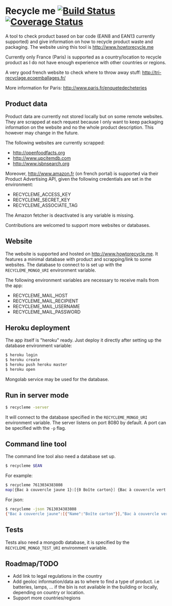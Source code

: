 # Recycle me [![Build Status](https://travis-ci.org/jfyuen/recycleme.svg?branch=master)](https://travis-ci.org/jfyuen/recycleme) [![Coverage Status](https://coveralls.io/repos/github/jfyuen/recycleme/badge.svg?branch=master)](https://coveralls.io/github/jfyuen/recycleme?branch=master)

A tool to check product based on bar code (EAN8 and EAN13 currently supported) and give information on how to recycle product waste and packaging.
The website using this tool is http://www.howtorecycle.me

Currently only France (Paris) is supported as a country/location to recycle product as I do not have enough experience with other countries or regions.

A very good french website to check where to throw away stuff: http://tri-recyclage.ecoemballages.fr/

More information for Paris: http://www.paris.fr/enquetedecheteries

## Product data

Product data are currently not stored locally but on some remote websites.
They are scrapped at each request because I only want to keep packaging information on the website and no the whole product description.
This however may change in the future.

The following websites are currently scrapped:
- http://openfoodfacts.org
- http://www.upcitemdb.com
- http://www.isbnsearch.org

Moreover, http://www.amazon.fr (on french portal) is supported via their Product Advertising API, given the following credentials are set in the environment:
- RECYCLEME_ACCESS_KEY
- RECYCLEME_SECRET_KEY
- RECYCLEME_ASSOCIATE_TAG

The Amazon fetcher is deactivated is any variable is missing.

Contributions are welcomed to support more websites or databases.

## Website

The website is supported and hosted on http://www.howtorecycle.me.
It features a minimal database with product and scrapping/link to some websites.
The database to connect to is set up with the `RECYCLEME_MONGO_URI` environment variable.

The following environment variables are necessary to receive mails from the app:
- RECYCLEME_MAIL_HOST
- RECYCLEME_MAIL_RECIPIENT
- RECYCLEME_MAIL_USERNAME
- RECYCLEME_MAIL_PASSWORD


## Heroku deployment

The app itself is "heroku" ready. Just deploy it directly after setting up the database environment variable:
```bash
$ heroku login
$ heroku create
$ heroku push heroku master
$ heroku open
```
Mongolab service may be used for the database.

 
## Run in server mode

```bash
$ recycleme -server
```
It will connect to the database specified in the `RECYCLEME_MONGO_URI` environment variable.
The server listens on port 8080 by default. A port can be specified with the `-p` flag.

## Command line tool

The command line tool also need a database set up.

```bash
$ recycleme $EAN
```

For example:

```bash
$ recycleme 7613034383808
map[{Bac à couvercle jaune 1}:[{0 Boîte carton}] {Bac à couvercle vert 0}:[{1 Film plastique} {4 Nourriture}]]
```

For json:
```bash
$ recycleme -json 7613034383808
{"Bac à couvercle jaune":[{"Name":"Boîte carton"}],"Bac à couvercle vert":[{"Name":"Film plastique"},{"Name":"Nourriture"}]}
```

## Tests
Tests also need a mongodb database, it is specified by the `RECYCLEME_MONGO_TEST_URI` environment variable.

## Roadmap/TODO

- Add link to legal regulations in the country
- Add geoloc information/data as to where to find a type of product. i.e batteries, lamps, ... if the bin is not available in the building or locally, depending on country or location.
- Support more countries/regions